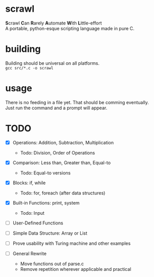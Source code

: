 # scrawl
**S**crawl **C**an **R**arely **A**utomate **W**ith **L**ittle-effort  
A portable, python-esque scripting language made in pure C.

# building
Building should be universal on all platforms.  
`gcc src/*.c -o scrawl`  
  
# usage
There is no feeding in a file yet. That should be comming eventually.  
Just run the command and a prompt will appear.

# TODO
- [x] Operations: Addition, Subtraction, Multiplication  
  - Todo: Division, Order of Operations  
 
- [x] Comparison: Less than, Greater than, Equal-to  
  - Todo: Equal-to versions  
 
- [x] Blocks: if, while  
  - Todo: for, foreach (after data structures)  
 
- [x] Built-in Functions: print, system  
  - Todo: Input  

- [ ] User-Defined Functions  

- [ ] Simple Data Structure: Array or List  

- [ ] Prove usability with Turing machine and other examples  

- [ ] General Rewrite  
  - Move functions out of parse.c  
  - Remove repetition wherever applicable and practical  